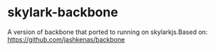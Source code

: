   # skylark-backbone
  
  A version of backbone that ported to running on skylarkjs.Based on: https://github.com/jashkenas/backbone
  
 
